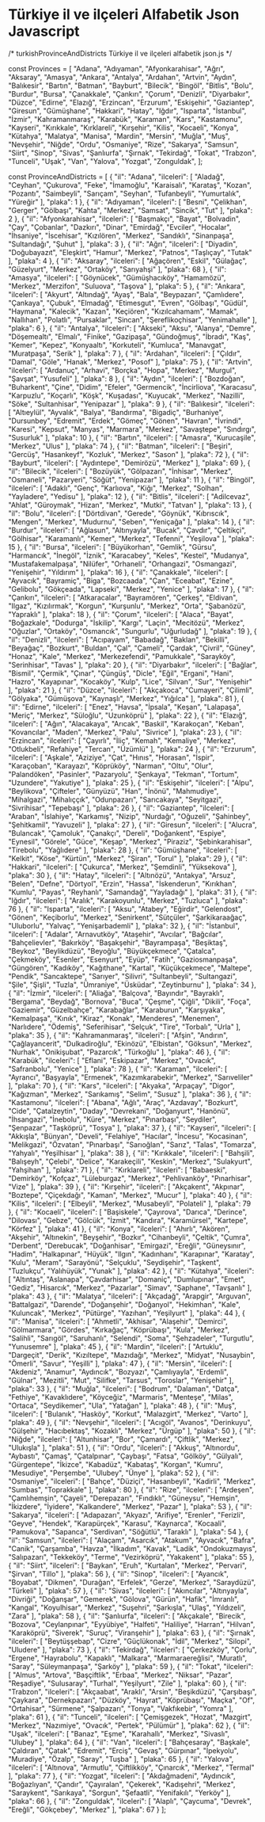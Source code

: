 Türkiye il ve ilçeleri Alfabetik Json Javascript
=====================

/*
turkishProvinceAndDistricts
Türkiye il ve ilçeleri alfabetik json.js
*/

const Provinces = [
    "Adana",
    "Adıyaman",
    "Afyonkarahisar",
    "Ağrı",
    "Aksaray",
    "Amasya",
    "Ankara",
    "Antalya",
    "Ardahan",
    "Artvin",
    "Aydın",
    "Balıkesir",
    "Bartın",
    "Batman",
    "Bayburt",
    "Bilecik",
    "Bingöl",
    "Bitlis",
    "Bolu",
    "Burdur",
    "Bursa",
    "Çanakkale",
    "Çankırı",
    "Çorum",
    "Denizli",
    "Diyarbakır",
    "Düzce",
    "Edirne",
    "Elazığ",
    "Erzincan",
    "Erzurum",
    "Eskişehir",
    "Gaziantep",
    "Giresun",
    "Gümüşhane",
    "Hakkari",
    "Hatay",
    "Iğdır",
    "Isparta",
    "İstanbul",
    "İzmir",
    "Kahramanmaraş",
    "Karabük",
    "Karaman",
    "Kars",
    "Kastamonu",
    "Kayseri",
    "Kırıkkale",
    "Kırklareli",
    "Kırşehir",
    "Kilis",
    "Kocaeli",
    "Konya",
    "Kütahya",
    "Malatya",
    "Manisa",
    "Mardin",
    "Mersin",
    "Muğla",
    "Muş",
    "Nevşehir",
    "Niğde",
    "Ordu",
    "Osmaniye",
    "Rize",
    "Sakarya",
    "Samsun",
    "Siirt",
    "Sinop",
    "Sivas",
    "Şanlıurfa",
    "Şırnak",
    "Tekirdağ",
    "Tokat",
    "Trabzon",
    "Tunceli",
    "Uşak",
    "Van",
    "Yalova",
    "Yozgat",
    "Zonguldak",
];

const ProvinceAndDistricts = [
    {
        "il": "Adana",
        "ilceleri": [
            "Aladağ",
            "Ceyhan",
            "Çukurova",
            "Feke",
            "İmamoğlu",
            "Karaisalı",
            "Karataş",
            "Kozan",
            "Pozantı",
            "Saimbeyli",
            "Sarıçam",
            "Seyhan",
            "Tufanbeyli",
            "Yumurtalık",
            "Yüreğir"
        ],
        "plaka": 1
    },
    {
        "il": "Adıyaman",
        "ilceleri": [
            "Besni",
            "Çelikhan",
            "Gerger",
            "Gölbaşı",
            "Kahta",
            "Merkez",
            "Samsat",
            "Sincik",
            "Tut"
        ],
        "plaka": 2
    },
    {
        "il": "Afyonkarahisar",
        "ilceleri": [
            "Başmakçı",
            "Bayat",
            "Bolvadin",
            "Çay",
            "Çobanlar",
            "Dazkırı",
            "Dinar",
            "Emirdağ",
            "Evciler",
            "Hocalar",
            "İhsaniye",
            "İscehisar",
            "Kızılören",
            "Merkez",
            "Sandıklı",
            "Sinanpaşa",
            "Sultandağı",
            "Şuhut"
        ],
        "plaka": 3
    },
    {
        "il": "Ağrı",
        "ilceleri": [
            "Diyadin",
            "Doğubayazıt",
            "Eleşkirt",
            "Hamur",
            "Merkez",
            "Patnos",
            "Taşlıçay",
            "Tutak"
        ],
        "plaka": 4
    },
    {
        "il": "Aksaray",
        "ilceleri": [
            "Ağaçören",
            "Eskil",
            "Gülağaç",
            "Güzelyurt",
            "Merkez",
            "Ortaköy",
            "Sarıyahşi"
        ],
        "plaka": 68
    },
    {
        "il": "Amasya",
        "ilceleri": [
            "Göynücek",
            "Gümüşhacıköy",
            "Hamamözü",
            "Merkez",
            "Merzifon",
            "Suluova",
            "Taşova"
        ],
        "plaka": 5
    },
    {
        "il": "Ankara",
        "ilceleri": [
            "Akyurt",
            "Altındağ",
            "Ayaş",
            "Bala",
            "Beypazarı",
            "Çamlıdere",
            "Çankaya",
            "Çubuk",
            "Elmadağ",
            "Etimesgut",
            "Evren",
            "Gölbaşı",
            "Güdül",
            "Haymana",
            "Kalecik",
            "Kazan",
            "Keçiören",
            "Kızılcahamam",
            "Mamak",
            "Nallıhan",
            "Polatlı",
            "Pursaklar",
            "Sincan",
            "Şereflikoçhisar",
            "Yenimahalle"
        ],
        "plaka": 6
    },
    {
        "il": "Antalya",
        "ilceleri": [
            "Akseki",
            "Aksu",
            "Alanya",
            "Demre",
            "Döşemealtı",
            "Elmalı",
            "Finike",
            "Gazipaşa",
            "Gündoğmuş",
            "İbradı",
            "Kaş",
            "Kemer",
            "Kepez",
            "Konyaaltı",
            "Korkuteli",
            "Kumluca",
            "Manavgat",
            "Muratpaşa",
            "Serik"
        ],
        "plaka": 7
    },
    {
        "il": "Ardahan",
        "ilceleri": [
            "Çıldır",
            "Damal",
            "Göle",
            "Hanak",
            "Merkez",
            "Posof"
        ],
        "plaka": 75
    },
    {
        "il": "Artvin",
        "ilceleri": [
            "Ardanuç",
            "Arhavi",
            "Borçka",
            "Hopa",
            "Merkez",
            "Murgul",
            "Şavşat",
            "Yusufeli"
        ],
        "plaka": 8
    },
    {
        "il": "Aydın",
        "ilceleri": [
            "Bozdoğan",
            "Buharkent",
            "Çine",
            "Didim",
            "Efeler",
            "Germencik",
            "İncirliova",
            "Karacasu",
            "Karpuzlu",
            "Koçarlı",
            "Köşk",
            "Kuşadası",
            "Kuyucak",
            "Merkez",
            "Nazilli",
            "Söke",
            "Sultanhisar",
            "Yenipazar"
        ],
        "plaka": 9
    },
    {
        "il": "Balıkesir",
        "ilceleri": [
            "Altıeylül",
            "Ayvalık",
            "Balya",
            "Bandırma",
            "Bigadiç",
            "Burhaniye",
            "Dursunbey",
            "Edremit",
            "Erdek",
            "Gömeç",
            "Gönen",
            "Havran",
            "İvrindi",
            "Karesi",
            "Kepsut",
            "Manyas",
            "Marmara",
            "Merkez",
            "Savaştepe",
            "Sındırgı",
            "Susurluk"
        ],
        "plaka": 10
    },
    {
        "il": "Bartın",
        "ilceleri": [
            "Amasra",
            "Kurucaşile",
            "Merkez",
            "Ulus"
        ],
        "plaka": 74
    },
    {
        "il": "Batman",
        "ilceleri": [
            "Beşiri",
            "Gercüş",
            "Hasankeyf",
            "Kozluk",
            "Merkez",
            "Sason"
        ],
        "plaka": 72
    },
    {
        "il": "Bayburt",
        "ilceleri": [
            "Aydıntepe",
            "Demirözü",
            "Merkez"
        ],
        "plaka": 69
    },
    {
        "il": "Bilecik",
        "ilceleri": [
            "Bozüyük",
            "Gölpazarı",
            "İnhisar",
            "Merkez",
            "Osmaneli",
            "Pazaryeri",
            "Söğüt",
            "Yenipazar"
        ],
        "plaka": 11
    },
    {
        "il": "Bingöl",
        "ilceleri": [
            "Adaklı",
            "Genç",
            "Karlıova",
            "Kiğı",
            "Merkez",
            "Solhan",
            "Yayladere",
            "Yedisu"
        ],
        "plaka": 12
    },
    {
        "il": "Bitlis",
        "ilceleri": [
            "Adilcevaz",
            "Ahlat",
            "Güroymak",
            "Hizan",
            "Merkez",
            "Mutki",
            "Tatvan"
        ],
        "plaka": 13
    },
    {
        "il": "Bolu",
        "ilceleri": [
            "Dörtdivan",
            "Gerede",
            "Göynük",
            "Kıbrıscık",
            "Mengen",
            "Merkez",
            "Mudurnu",
            "Seben",
            "Yeniçağa"
        ],
        "plaka": 14
    },
    {
        "il": "Burdur",
        "ilceleri": [
            "Ağlasun",
            "Altınyayla",
            "Bucak",
            "Çavdır",
            "Çeltikçi",
            "Gölhisar",
            "Karamanlı",
            "Kemer",
            "Merkez",
            "Tefenni",
            "Yeşilova"
        ],
        "plaka": 15
    },
    {
        "il": "Bursa",
        "ilceleri": [
            "Büyükorhan",
            "Gemlik",
            "Gürsu",
            "Harmancık",
            "İnegöl",
            "İznik",
            "Karacabey",
            "Keles",
            "Kestel",
            "Mudanya",
            "Mustafakemalpaşa",
            "Nilüfer",
            "Orhaneli",
            "Orhangazi",
            "Osmangazi",
            "Yenişehir",
            "Yıldırım"
        ],
        "plaka": 16
    },
    {
        "il": "Çanakkale",
        "ilceleri": [
            "Ayvacık",
            "Bayramiç",
            "Biga",
            "Bozcaada",
            "Çan",
            "Eceabat",
            "Ezine",
            "Gelibolu",
            "Gökçeada",
            "Lapseki",
            "Merkez",
            "Yenice"
        ],
        "plaka": 17
    },
    {
        "il": "Çankırı",
        "ilceleri": [
            "Atkaracalar",
            "Bayramören",
            "Çerkeş",
            "Eldivan",
            "Ilgaz",
            "Kızılırmak",
            "Korgun",
            "Kurşunlu",
            "Merkez",
            "Orta",
            "Şabanözü",
            "Yapraklı"
        ],
        "plaka": 18
    },
    {
        "il": "Çorum",
        "ilceleri": [
            "Alaca",
            "Bayat",
            "Boğazkale",
            "Dodurga",
            "İskilip",
            "Kargı",
            "Laçin",
            "Mecitözü",
            "Merkez",
            "Oğuzlar",
            "Ortaköy",
            "Osmancık",
            "Sungurlu",
            "Uğurludağ"
        ],
        "plaka": 19
    },
    {
        "il": "Denizli",
        "ilceleri": [
            "Acıpayam",
            "Babadağ",
            "Baklan",
            "Bekilli",
            "Beyağaç",
            "Bozkurt",
            "Buldan",
            "Çal",
            "Çameli",
            "Çardak",
            "Çivril",
            "Güney",
            "Honaz",
            "Kale",
            "Merkez",
            "Merkezefendi",
            "Pamukkale",
            "Sarayköy",
            "Serinhisar",
            "Tavas"
        ],
        "plaka": 20
    },
    {
        "il": "Diyarbakır",
        "ilceleri": [
            "Bağlar",
            "Bismil",
            "Çermik",
            "Çınar",
            "Çüngüş",
            "Dicle",
            "Eğil",
            "Ergani",
            "Hani",
            "Hazro",
            "Kayapınar",
            "Kocaköy",
            "Kulp",
            "Lice",
            "Silvan",
            "Sur",
            "Yenişehir"
        ],
        "plaka": 21
    },
    {
        "il": "Düzce",
        "ilceleri": [
            "Akçakoca",
            "Cumayeri",
            "Çilimli",
            "Gölyaka",
            "Gümüşova",
            "Kaynaşlı",
            "Merkez",
            "Yığılca"
        ],
        "plaka": 81
    },
    {
        "il": "Edirne",
        "ilceleri": [
            "Enez",
            "Havsa",
            "İpsala",
            "Keşan",
            "Lalapaşa",
            "Meriç",
            "Merkez",
            "Süloğlu",
            "Uzunköprü"
        ],
        "plaka": 22
    },
    {
        "il": "Elazığ",
        "ilceleri": [
            "Ağın",
            "Alacakaya",
            "Arıcak",
            "Baskil",
            "Karakoçan",
            "Keban",
            "Kovancılar",
            "Maden",
            "Merkez",
            "Palu",
            "Sivrice"
        ],
        "plaka": 23
    },
    {
        "il": "Erzincan",
        "ilceleri": [
            "Çayırlı",
            "İliç",
            "Kemah",
            "Kemaliye",
            "Merkez",
            "Otlukbeli",
            "Refahiye",
            "Tercan",
            "Üzümlü"
        ],
        "plaka": 24
    },
    {
        "il": "Erzurum",
        "ilceleri": [
            "Aşkale",
            "Aziziye",
            "Çat",
            "Hınıs",
            "Horasan",
            "İspir",
            "Karaçoban",
            "Karayazı",
            "Köprüköy",
            "Narman",
            "Oltu",
            "Olur",
            "Palandöken",
            "Pasinler",
            "Pazaryolu",
            "Şenkaya",
            "Tekman",
            "Tortum",
            "Uzundere",
            "Yakutiye"
        ],
        "plaka": 25
    },
    {
        "il": "Eskişehir",
        "ilceleri": [
            "Alpu",
            "Beylikova",
            "Çifteler",
            "Günyüzü",
            "Han",
            "İnönü",
            "Mahmudiye",
            "Mihalgazi",
            "Mihalıççık",
            "Odunpazarı",
            "Sarıcakaya",
            "Seyitgazi",
            "Sivrihisar",
            "Tepebaşı"
        ],
        "plaka": 26
    },
    {
        "il": "Gaziantep",
        "ilceleri": [
            "Araban",
            "İslahiye",
            "Karkamış",
            "Nizip",
            "Nurdağı",
            "Oğuzeli",
            "Şahinbey",
            "Şehitkamil",
            "Yavuzeli"
        ],
        "plaka": 27
    },
    {
        "il": "Giresun",
        "ilceleri": [
            "Alucra",
            "Bulancak",
            "Çamoluk",
            "Çanakçı",
            "Dereli",
            "Doğankent",
            "Espiye",
            "Eynesil",
            "Görele",
            "Güce",
            "Keşap",
            "Merkez",
            "Piraziz",
            "Şebinkarahisar",
            "Tirebolu",
            "Yağlıdere"
        ],
        "plaka": 28
    },
    {
        "il": "Gümüşhane",
        "ilceleri": [
            "Kelkit",
            "Köse",
            "Kürtün",
            "Merkez",
            "Şiran",
            "Torul"
        ],
        "plaka": 29
    },
    {
        "il": "Hakkari",
        "ilceleri": [
            "Çukurca",
            "Merkez",
            "Şemdinli",
            "Yüksekova"
        ],
        "plaka": 30
    },
    {
        "il": "Hatay",
        "ilceleri": [
            "Altınözü",
            "Antakya",
            "Arsuz",
            "Belen",
            "Defne",
            "Dörtyol",
            "Erzin",
            "Hassa",
            "İskenderun",
            "Kırıkhan",
            "Kumlu",
            "Payas",
            "Reyhanlı",
            "Samandağ",
            "Yayladağı"
        ],
        "plaka": 31
    },
    {
        "il": "Iğdır",
        "ilceleri": [
            "Aralık",
            "Karakoyunlu",
            "Merkez",
            "Tuzluca"
        ],
        "plaka": 76
    },
    {
        "il": "Isparta",
        "ilceleri": [
            "Aksu",
            "Atabey",
            "Eğirdir",
            "Gelendost",
            "Gönen",
            "Keçiborlu",
            "Merkez",
            "Senirkent",
            "Sütçüler",
            "Şarkikaraağaç",
            "Uluborlu",
            "Yalvaç",
            "Yenişarbademli"
        ],
        "plaka": 32
    },
    {
        "il": "İstanbul",
        "ilceleri": [
            "Adalar",
            "Arnavutköy",
            "Ataşehir",
            "Avcılar",
            "Bağcılar",
            "Bahçelievler",
            "Bakırköy",
            "Başakşehir",
            "Bayrampaşa",
            "Beşiktaş",
            "Beykoz",
            "Beylikdüzü",
            "Beyoğlu",
            "Büyükçekmece",
            "Çatalca",
            "Çekmeköy",
            "Esenler",
            "Esenyurt",
            "Eyüp",
            "Fatih",
            "Gaziosmanpaşa",
            "Güngören",
            "Kadıköy",
            "Kağıthane",
            "Kartal",
            "Küçükçekmece",
            "Maltepe",
            "Pendik",
            "Sancaktepe",
            "Sarıyer",
            "Silivri",
            "Sultanbeyli",
            "Sultangazi",
            "Şile",
            "Şişli",
            "Tuzla",
            "Ümraniye",
            "Üsküdar",
            "Zeytinburnu"
        ],
        "plaka": 34
    },
    {
        "il": "İzmir",
        "ilceleri": [
            "Aliağa",
            "Balçova",
            "Bayındır",
            "Bayraklı",
            "Bergama",
            "Beydağ",
            "Bornova",
            "Buca",
            "Çeşme",
            "Çiğli",
            "Dikili",
            "Foça",
            "Gaziemir",
            "Güzelbahçe",
            "Karabağlar",
            "Karaburun",
            "Karşıyaka",
            "Kemalpaşa",
            "Kınık",
            "Kiraz",
            "Konak",
            "Menderes",
            "Menemen",
            "Narlıdere",
            "Ödemiş",
            "Seferihisar",
            "Selçuk",
            "Tire",
            "Torbalı",
            "Urla"
        ],
        "plaka": 35
    },
    {
        "il": "Kahramanmaraş",
        "ilceleri": [
            "Afşin",
            "Andırın",
            "Çağlayancerit",
            "Dulkadiroğlu",
            "Ekinözü",
            "Elbistan",
            "Göksun",
            "Merkez",
            "Nurhak",
            "Onikişubat",
            "Pazarcık",
            "Türkoğlu"
        ],
        "plaka": 46
    },
    {
        "il": "Karabük",
        "ilceleri": [
            "Eflani",
            "Eskipazar",
            "Merkez",
            "Ovacık",
            "Safranbolu",
            "Yenice"
        ],
        "plaka": 78
    },
    {
        "il": "Karaman",
        "ilceleri": [
            "Ayrancı",
            "Başyayla",
            "Ermenek",
            "Kazımkarabekir",
            "Merkez",
            "Sarıveliler"
        ],
        "plaka": 70
    },
    {
        "il": "Kars",
        "ilceleri": [
            "Akyaka",
            "Arpaçay",
            "Digor",
            "Kağızman",
            "Merkez",
            "Sarıkamış",
            "Selim",
            "Susuz"
        ],
        "plaka": 36
    },
    {
        "il": "Kastamonu",
        "ilceleri": [
            "Abana",
            "Ağlı",
            "Araç",
            "Azdavay",
            "Bozkurt",
            "Cide",
            "Çatalzeytin",
            "Daday",
            "Devrekani",
            "Doğanyurt",
            "Hanönü",
            "İhsangazi",
            "İnebolu",
            "Küre",
            "Merkez",
            "Pınarbaşı",
            "Seydiler",
            "Şenpazar",
            "Taşköprü",
            "Tosya"
        ],
        "plaka": 37
    },
    {
        "il": "Kayseri",
        "ilceleri": [
            "Akkışla",
            "Bünyan",
            "Develi",
            "Felahiye",
            "Hacılar",
            "İncesu",
            "Kocasinan",
            "Melikgazi",
            "Özvatan",
            "Pınarbaşı",
            "Sarıoğlan",
            "Sarız",
            "Talas",
            "Tomarza",
            "Yahyalı",
            "Yeşilhisar"
        ],
        "plaka": 38
    },
    {
        "il": "Kırıkkale",
        "ilceleri": [
            "Bahşili",
            "Balışeyh",
            "Çelebi",
            "Delice",
            "Karakeçili",
            "Keskin",
            "Merkez",
            "Sulakyurt",
            "Yahşihan"
        ],
        "plaka": 71
    },
    {
        "il": "Kırklareli",
        "ilceleri": [
            "Babaeski",
            "Demirköy",
            "Kofçaz",
            "Lüleburgaz",
            "Merkez",
            "Pehlivanköy",
            "Pınarhisar",
            "Vize"
        ],
        "plaka": 39
    },
    {
        "il": "Kırşehir",
        "ilceleri": [
            "Akçakent",
            "Akpınar",
            "Boztepe",
            "Çiçekdağı",
            "Kaman",
            "Merkez",
            "Mucur"
        ],
        "plaka": 40
    },
    {
        "il": "Kilis",
        "ilceleri": [
            "Elbeyli",
            "Merkez",
            "Musabeyli",
            "Polateli"
        ],
        "plaka": 79
    },
    {
        "il": "Kocaeli",
        "ilceleri": [
            "Başiskele",
            "Çayırova",
            "Darıca",
            "Derince",
            "Dilovası",
            "Gebze",
            "Gölcük",
            "İzmit",
            "Kandıra",
            "Karamürsel",
            "Kartepe",
            "Körfez"
        ],
        "plaka": 41
    },
    {
        "il": "Konya",
        "ilceleri": [
            "Ahırlı",
            "Akören",
            "Akşehir",
            "Altınekin",
            "Beyşehir",
            "Bozkır",
            "Cihanbeyli",
            "Çeltik",
            "Çumra",
            "Derbent",
            "Derebucak",
            "Doğanhisar",
            "Emirgazi",
            "Ereğli",
            "Güneysınır",
            "Hadim",
            "Halkapınar",
            "Hüyük",
            "Ilgın",
            "Kadınhanı",
            "Karapınar",
            "Karatay",
            "Kulu",
            "Meram",
            "Sarayönü",
            "Selçuklu",
            "Seydişehir",
            "Taşkent",
            "Tuzlukçu",
            "Yalıhüyük",
            "Yunak"
        ],
        "plaka": 42
    },
    {
        "il": "Kütahya",
        "ilceleri": [
            "Altıntaş",
            "Aslanapa",
            "Çavdarhisar",
            "Domaniç",
            "Dumlupınar",
            "Emet",
            "Gediz",
            "Hisarcık",
            "Merkez",
            "Pazarlar",
            "Simav",
            "Şaphane",
            "Tavşanlı"
        ],
        "plaka": 43
    },
    {
        "il": "Malatya",
        "ilceleri": [
            "Akçadağ",
            "Arapgir",
            "Arguvan",
            "Battalgazi",
            "Darende",
            "Doğanşehir",
            "Doğanyol",
            "Hekimhan",
            "Kale",
            "Kuluncak",
            "Merkez",
            "Pütürge",
            "Yazıhan",
            "Yeşilyurt"
        ],
        "plaka": 44
    },
    {
        "il": "Manisa",
        "ilceleri": [
            "Ahmetli",
            "Akhisar",
            "Alaşehir",
            "Demirci",
            "Gölmarmara",
            "Gördes",
            "Kırkağaç",
            "Köprübaşı",
            "Kula",
            "Merkez",
            "Salihli",
            "Sarıgöl",
            "Saruhanlı",
            "Selendi",
            "Soma",
            "Şehzadeler",
            "Turgutlu",
            "Yunusemre"
        ],
        "plaka": 45
    },
    {
        "il": "Mardin",
        "ilceleri": [
            "Artuklu",
            "Dargeçit",
            "Derik",
            "Kızıltepe",
            "Mazıdağı",
            "Merkez",
            "Midyat",
            "Nusaybin",
            "Ömerli",
            "Savur",
            "Yeşilli"
        ],
        "plaka": 47
    },
    {
        "il": "Mersin",
        "ilceleri": [
            "Akdeniz",
            "Anamur",
            "Aydıncık",
            "Bozyazı",
            "Çamlıyayla",
            "Erdemli",
            "Gülnar",
            "Mezitli",
            "Mut",
            "Silifke",
            "Tarsus",
            "Toroslar",
            "Yenişehir"
        ],
        "plaka": 33
    },
    {
        "il": "Muğla",
        "ilceleri": [
            "Bodrum",
            "Dalaman",
            "Datça",
            "Fethiye",
            "Kavaklıdere",
            "Köyceğiz",
            "Marmaris",
            "Menteşe",
            "Milas",
            "Ortaca",
            "Seydikemer",
            "Ula",
            "Yatağan"
        ],
        "plaka": 48
    },
    {
        "il": "Muş",
        "ilceleri": [
            "Bulanık",
            "Hasköy",
            "Korkut",
            "Malazgirt",
            "Merkez",
            "Varto"
        ],
        "plaka": 49
    },
    {
        "il": "Nevşehir",
        "ilceleri": [
            "Acıgöl",
            "Avanos",
            "Derinkuyu",
            "Gülşehir",
            "Hacıbektaş",
            "Kozaklı",
            "Merkez",
            "Ürgüp"
        ],
        "plaka": 50
    },
    {
        "il": "Niğde",
        "ilceleri": [
            "Altunhisar",
            "Bor",
            "Çamardı",
            "Çiftlik",
            "Merkez",
            "Ulukışla"
        ],
        "plaka": 51
    },
    {
        "il": "Ordu",
        "ilceleri": [
            "Akkuş",
            "Altınordu",
            "Aybastı",
            "Çamaş",
            "Çatalpınar",
            "Çaybaşı",
            "Fatsa",
            "Gölköy",
            "Gülyalı",
            "Gürgentepe",
            "İkizce",
            "Kabadüz",
            "Kabataş",
            "Korgan",
            "Kumru",
            "Mesudiye",
            "Perşembe",
            "Ulubey",
            "Ünye"
        ],
        "plaka": 52
    },
    {
        "il": "Osmaniye",
        "ilceleri": [
            "Bahçe",
            "Düziçi",
            "Hasanbeyli",
            "Kadirli",
            "Merkez",
            "Sumbas",
            "Toprakkale"
        ],
        "plaka": 80
    },
    {
        "il": "Rize",
        "ilceleri": [
            "Ardeşen",
            "Çamlıhemşin",
            "Çayeli",
            "Derepazarı",
            "Fındıklı",
            "Güneysu",
            "Hemşin",
            "İkizdere",
            "İyidere",
            "Kalkandere",
            "Merkez",
            "Pazar"
        ],
        "plaka": 53
    },
    {
        "il": "Sakarya",
        "ilceleri": [
            "Adapazarı",
            "Akyazı",
            "Arifiye",
            "Erenler",
            "Ferizli",
            "Geyve",
            "Hendek",
            "Karapürçek",
            "Karasu",
            "Kaynarca",
            "Kocaali",
            "Pamukova",
            "Sapanca",
            "Serdivan",
            "Söğütlü",
            "Taraklı"
        ],
        "plaka": 54
    },
    {
        "il": "Samsun",
        "ilceleri": [
            "Alaçam",
            "Asarcık",
            "Atakum",
            "Ayvacık",
            "Bafra",
            "Canik",
            "Çarşamba",
            "Havza",
            "İlkadım",
            "Kavak",
            "Ladik",
            "Ondokuzmayıs",
            "Salıpazarı",
            "Tekkeköy",
            "Terme",
            "Vezirköprü",
            "Yakakent"
        ],
        "plaka": 55
    },
    {
        "il": "Siirt",
        "ilceleri": [
            "Baykan",
            "Eruh",
            "Kurtalan",
            "Merkez",
            "Pervari",
            "Şirvan",
            "Tillo"
        ],
        "plaka": 56
    },
    {
        "il": "Sinop",
        "ilceleri": [
            "Ayancık",
            "Boyabat",
            "Dikmen",
            "Durağan",
            "Erfelek",
            "Gerze",
            "Merkez",
            "Saraydüzü",
            "Türkeli"
        ],
        "plaka": 57
    },
    {
        "il": "Sivas",
        "ilceleri": [
            "Akıncılar",
            "Altınyayla",
            "Divriği",
            "Doğanşar",
            "Gemerek",
            "Gölova",
            "Gürün",
            "Hafik",
            "İmranlı",
            "Kangal",
            "Koyulhisar",
            "Merkez",
            "Suşehri",
            "Şarkışla",
            "Ulaş",
            "Yıldızeli",
            "Zara"
        ],
        "plaka": 58
    },
    {
        "il": "Şanlıurfa",
        "ilceleri": [
            "Akçakale",
            "Birecik",
            "Bozova",
            "Ceylanpınar",
            "Eyyübiye",
            "Halfeti",
            "Haliliye",
            "Harran",
            "Hilvan",
            "Karaköprü",
            "Siverek",
            "Suruç",
            "Viranşehir"
        ],
        "plaka": 63
    },
    {
        "il": "Şırnak",
        "ilceleri": [
            "Beytüşşebap",
            "Cizre",
            "Güçlükonak",
            "İdil",
            "Merkez",
            "Silopi",
            "Uludere"
        ],
        "plaka": 73
    },
    {
        "il": "Tekirdağ",
        "ilceleri": [
            "Çerkezköy",
            "Çorlu",
            "Ergene",
            "Hayrabolu",
            "Kapaklı",
            "Malkara",
            "Marmaraereğlisi",
            "Muratlı",
            "Saray",
            "Süleymanpaşa",
            "Şarköy"
        ],
        "plaka": 59
    },
    {
        "il": "Tokat",
        "ilceleri": [
            "Almus",
            "Artova",
            "Başçiftlik",
            "Erbaa",
            "Merkez",
            "Niksar",
            "Pazar",
            "Reşadiye",
            "Sulusaray",
            "Turhal",
            "Yeşilyurt",
            "Zile"
        ],
        "plaka": 60
    },
    {
        "il": "Trabzon",
        "ilceleri": [
            "Akçaabat",
            "Araklı",
            "Arsin",
            "Beşikdüzü",
            "Çarşıbaşı",
            "Çaykara",
            "Dernekpazarı",
            "Düzköy",
            "Hayrat",
            "Köprübaşı",
            "Maçka",
            "Of",
            "Ortahisar",
            "Sürmene",
            "Şalpazarı",
            "Tonya",
            "Vakfıkebir",
            "Yomra"
        ],
        "plaka": 61
    },
    {
        "il": "Tunceli",
        "ilceleri": [
            "Çemişgezek",
            "Hozat",
            "Mazgirt",
            "Merkez",
            "Nazımiye",
            "Ovacık",
            "Pertek",
            "Pülümür"
        ],
        "plaka": 62
    },
    {
        "il": "Uşak",
        "ilceleri": [
            "Banaz",
            "Eşme",
            "Karahallı",
            "Merkez",
            "Sivaslı",
            "Ulubey"
        ],
        "plaka": 64
    },
    {
        "il": "Van",
        "ilceleri": [
            "Bahçesaray",
            "Başkale",
            "Çaldıran",
            "Çatak",
            "Edremit",
            "Erciş",
            "Gevaş",
            "Gürpınar",
            "İpekyolu",
            "Muradiye",
            "Özalp",
            "Saray",
            "Tuşba"
        ],
        "plaka": 65
    },
    {
        "il": "Yalova",
        "ilceleri": [
            "Altınova",
            "Armutlu",
            "Çiftlikköy",
            "Çınarcık",
            "Merkez",
            "Termal"
        ],
        "plaka": 77
    },
    {
        "il": "Yozgat",
        "ilceleri": [
            "Akdağmadeni",
            "Aydıncık",
            "Boğazlıyan",
            "Çandır",
            "Çayıralan",
            "Çekerek",
            "Kadışehri",
            "Merkez",
            "Saraykent",
            "Sarıkaya",
            "Sorgun",
            "Şefaatli",
            "Yenifakılı",
            "Yerköy"
        ],
        "plaka": 66
    },
    {
        "il": "Zonguldak",
        "ilceleri": [
            "Alaplı",
            "Çaycuma",
            "Devrek",
            "Ereğli",
            "Gökçebey",
            "Merkez"
        ],
        "plaka": 67
    }
];
